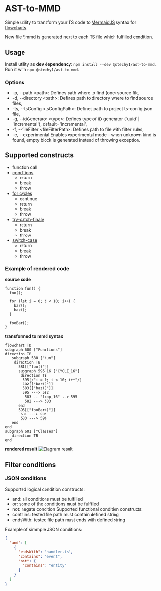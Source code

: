 # AST-to-MMD

Simple utility to transform your TS code to [MermaidJS](http://mermaid-js.github.io/mermaid/) syntax for [flowcharts](http://mermaid-js.github.io/mermaid/#/flowchart).

New file *.mmd is generated next to each TS file which fulfilled condition.

## Usage

Install utility as **dev dependency**: `npm install --dev @stechy1/ast-to-mmd`.
Run it with `npx @stechy1/ast-to-mmd`.

### Options

* -p, --path &lt;path>: Defines path where to find (one) source file,
* -d, --directory &lt;path>: Defines path to directory where to find source files,
* -ts, --tsConfig &lt;tsConfigPath>: Defines path to project ts-config.json file,
* -g, --idGenerator &lt;type>: Defines type of ID generator ('uuid' | 'incremental'), default='incremental',
* -f, --fileFilter &lt;fileFilterPath>: Defines path to file with filter rules,
* -e, --experimental Enables experimental mode - when unknown kind is found, empty block is generated instead of throwing exception.

## Supported constructs

* function call
* [conditions](https://stechy1.github.io/ast-to-mmd/classes/IfElseDeclarationGraphBlock.html#readme)
  * return
  * break
  * throw
* [for cycles](https://stechy1.github.io/ast-to-mmd/classes/ForDeclarationGraphBlock.html#readme)
  * continue
  * return
  * break
  * throw
* [try-catch-finaly](https://stechy1.github.io/ast-to-mmd/classes/TryCatchDeclarationGraphBlock.html#readme)
  * return
  * break
  * throw
* [switch-case](https://stechy1.github.io/ast-to-mmd/classes/SwitchDeclarationGraphBlock.html#readme)
  * return
  * break
  * throw

### Example of rendered code

**source code**

```
function fun() {
  foo();

  for (let i = 0; i < 10; i++) {
    bar();
    baz();
  }

  fooBar();
}
```

**transformed to mmd syntax**

```
flowchart TD
subgraph 600 ["Functions"]
direction TB
   subgraph 580 ["fun"]
    direction TB
      581[["foo()"]]
      subgraph 595_16 ["CYCLE_16"]
       direction TB
        595[/"i = 0; i < 10; i++"/]
        582[["bar()"]]
        583[["baz()"]]
        595 ---> 582
         583 -. "loop_16" .-> 595
         582 ---> 583
      end
      596[["fooBar()"]]
       581 ---> 595
       583 ---> 596
   end
end
subgraph 601 ["Classes"]
   direction TB
end
```

**rendered result**
![Diagram result](https://stechy1.github.io/ast-to-mmd/docu-graph-generated/for_cycle_full.png)

## Filter conditions

### JSON conditions

Supported logical condition constructs:

* and: all conditions must be fulfilled
* or: some of the conditions must be fulfilled
* not: negate condition
  Supported functional condition constructs:
* contains: tested file path must contain defined string
* endsWith: tested file path must ends with defined string

Example of simmple JSON conditions:

```json
{
  "and": [
    {
      "endsWith": "handler.ts",
      "contains": "event",
      "not": {
        "contains": "entity"
      }
    }
  ]
}
```

